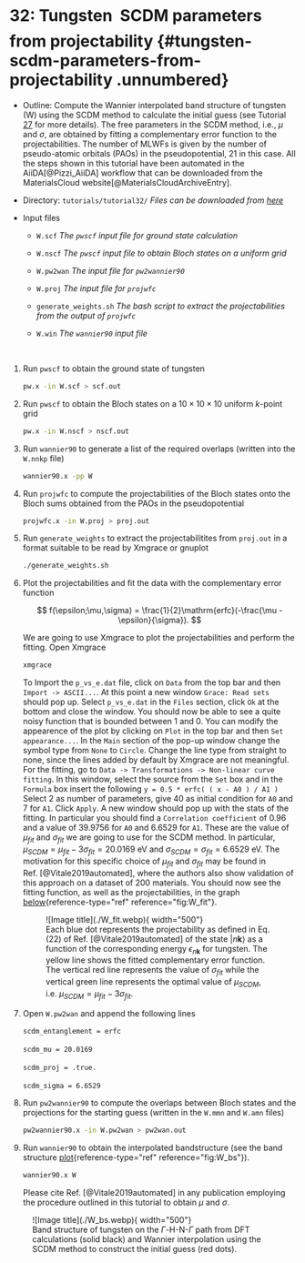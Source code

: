# 32: Tungsten &#151; SCDM parameters from projectability {#tungsten-scdm-parameters-from-projectability .unnumbered}

-   Outline: Compute the Wannier interpolated band structure of
    tungsten (W) using the SCDM method to calculate the initial guess
    (see Tutorial [27](tutorial_27.md) for more details). The free parameters in the SCDM
    method, i.e., $\mu$ and $\sigma$, are obtained by fitting a
    complementary error function to the projectabilities. The number of
    MLWFs is given by the number of pseudo-atomic orbitals (PAOs) in the
    pseudopotential, $21$ in this case. All the steps shown in this
    tutorial have been automated in the AiiDA[@Pizzi_AiiDA] workflow that
    can be downloaded from the MaterialsCloud
    website[@MaterialsCloudArchiveEntry].

-   Directory: `tutorials/tutorial32/` *Files can be downloaded from [here](https://github.com/wannier-developers/wannier90/tutorials/tutorial32)*

-   Input files

    -    `W.scf` *The `pwscf` input file for ground state
        calculation*

    -    `W.nscf` *The `pwscf` input file to obtain Bloch
        states on a uniform grid*

    -    `W.pw2wan` *The input file for `pw2wannier90`*

    -    `W.proj` *The input file for `projwfc`*

    -    `generate_weights.sh` *The bash script to extract the
        projectabilities from the output of `projwfc`*

    -    `W.win` *The `wannier90` input file*

&nbsp;

1.  Run `pwscf` to obtain the ground state of tungsten

    ```bash title="Terminal"
    pw.x -in W.scf > scf.out
    ```

2.  Run `pwscf` to obtain the Bloch states on a
    $10\times10\times10$ uniform $k$-point grid

    ```bash title="Terminal"
    pw.x -in W.nscf > nscf.out
    ```

3.  Run `wannier90` to generate a list of the required overlaps (written
    into the `W.nnkp` file)

    ```bash title="Terminal"
    wannier90.x -pp W
    ```

4.  Run `projwfc` to compute the projectabilities of the Bloch states
    onto the Bloch sums obtained from the PAOs in the pseudopotential

    ```bash title="Terminal"
    projwfc.x -in W.proj > proj.out
    ```

5.  Run `generate_weights` to extract the projectabilitites from
    `proj.out` in a format suitable to be read by Xmgrace or gnuplot

    ```bash title="Terminal"
    ./generate_weights.sh
    ```

6.  Plot the projectabilities and fit the data with the complementary
    error function

    $$
    f(\epsilon;\mu,\sigma) = \frac{1}{2}\mathrm{erfc}(-\frac{\mu - \epsilon}{\sigma}).
    $$

    We are going to use Xmgrace to plot the projectabilities and perform the fitting. Open Xmgrace

    ```bash title="Terminal"
    xmgrace
    ```

    To Import the `p_vs_e.dat` file, click on `Data` from the top bar
    and then `Import -> ASCII...`. At this point a new window
    `Grace: Read sets` should pop up. Select `p_vs_e.dat` in the `Files`
    section, click `Ok` at the bottom and close the window. You should
    now be able to see a quite noisy function that is bounded between 1
    and 0. You can modify the appearence of the plot by clicking on
    `Plot` in the top bar and then `Set appearance...`. In the `Main`
    section of the pop-up window change the symbol type from `None` to
    `Circle`. Change the line type from straight to none, since the
    lines added by default by Xmgrace are not meaningful. For the
    fitting, go to
    `Data -> Transformations -> Non-linear curve fitting`. In this
    window, select the source from the `Set` box and in the `Formula`
    box insert the following `y = 0.5 * erfc( ( x - A0 ) / A1 )` 
    Select 2 as number of parameters, give 40 as initial condition for
    `A0` and 7 for `A1`. Click `Apply`. A new window should pop up with
    the stats of the fitting. In particular you should find a
    `Correlation coefficient` of 0.96 and a value of $39.9756$ for `A0`
    and $6.6529$ for `A1`. These are the value of $\mu_{fit}$ and
    $\sigma_{fit}$ we are going to use for the SCDM method. In
    particular, $\mu_{SCDM} = \mu_{fit} - 3\sigma_{fit} = 20.0169$ eV
    and $\sigma_{SCDM} = \sigma_{fit} = 6.6529$ eV. The motivation for
    this specific choice of $\mu_{fit}$ and $\sigma_{fit}$ may be found
    in Ref. [@Vitale2019automated], where the authors also show
    validation of this approach on a dataset of 200 materials. You
    should now see the fitting function, as well as the
    projectabilities, in the graph [below](#fig:W_fit){reference-type="ref" reference="fig:W_fit"}.
    <figure markdown="span" id="fig:W_fit">
    ![Image title](./W_fit.webp){ width="500"}
    <figcaption> Each blue dot represents the projectability as defined
    in Eq. (22) of Ref. <span class="citation" data-cites="Vitale2019automated"></span> [@Vitale2019automated] of the state |<em>n</em><strong>k</strong>⟩ as a function of the corresponding energy <em>ϵ</em><sub><em>n</em><strong>k</strong></sub>
    for tungsten. The yellow line shows the fitted complementary error
    function. The vertical red line represents the value of <em>σ</em><sub><em>f</em><em>i</em><em>t</em></sub> while the vertical green line represents the optimal value of <em>μ</em><sub><em>S</em><em>C</em><em>D</em><em>M</em></sub>,
    i.e. <em>μ</em><sub><em>S</em><em>C</em><em>D</em><em>M</em></sub> = <em>μ</em><sub><em>f</em><em>i</em><em>t</em></sub> − 3<em>σ</em><sub><em>f</em><em>i</em><em>t</em></sub>.</figcaption>
    </figure>

7.  Open `W.pw2wan` and append the following lines

    ```vi title="Input file"
    scdm_entanglement = erfc

    scdm_mu = 20.0169

    scdm_proj = .true.

    scdm_sigma = 6.6529 
    ```

8.  Run `pw2wannier90` to compute the overlaps between Bloch states and
    the projections for the starting guess (written in the `W.mmn` and
    `W.amn` files)

    ```bash title="Terminal"
    pw2wannier90.x -in W.pw2wan > pw2wan.out
    ```

9.  Run `wannier90` to obtain the interpolated bandstructure (see the band structure [plot](#fig:W_bs){reference-type="ref" reference="fig:W_bs"}).
    ```bash title="Terminal"
    wannier90.x W
    ```

    Please cite Ref. [@Vitale2019automated] in any publication employing
    the procedure outlined in this tutorial to obtain $\mu$ and $\sigma$.

<figure markdown="span" id="fig:W_bs">
![Image title](./W_bs.webp){ width="500"}
<figcaption> Band structure of tungsten on the <em>Γ</em>-H-N-<em>Γ</em> path from DFT calculations (solid black) and Wannier interpolation using the SCDM method to construct the
initial guess (red dots).</figcaption>
</figure>
